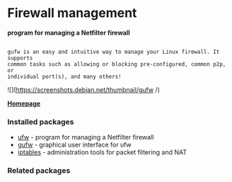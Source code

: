 # Firewall management

__program for managing a Netfilter firewall__

```

gufw is an easy and intuitive way to manage your Linux firewall. It supports
common tasks such as allowing or blocking pre-configured, common p2p, or
individual port(s), and many others!

```

![](https://screenshots.debian.net/thumbnail/gufw /)


 **[Homepage](https://launchpad.net/ufw)**

### Installed packages

* [ufw](https://packages.debian.org/stretch/ufw) - program for managing a Netfilter firewall
* [gufw](https://packages.debian.org/stretch/gufw) - graphical user interface for ufw
* [iptables](https://packages.debian.org/stretch/iptables) - administration tools for packet filtering and NAT

### Related packages

<sub>  </sub>
